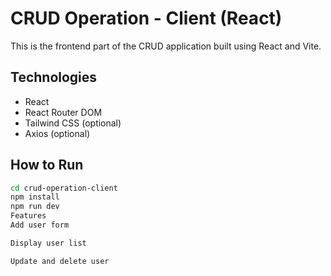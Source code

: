 # CRUD Operation - Client (React)

This is the frontend part of the CRUD application built using React and Vite.

## Technologies
- React
- React Router DOM
- Tailwind CSS (optional)
- Axios (optional)

## How to Run
```bash
cd crud-operation-client
npm install
npm run dev
Features
Add user form

Display user list

Update and delete user
